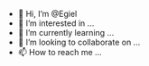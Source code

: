 - 👋 Hi, I’m @Egiel
- 👀 I’m interested in ...
- 🌱 I’m currently learning ...
- 💞️ I’m looking to collaborate on ...
- 📫 How to reach me ...

<!---
Egiel/Egiel is a ✨ special ✨ repository because its `README.md` (this file) appears on your GitHub profile.
You can click the Preview link to take a look at your changes.
--->
